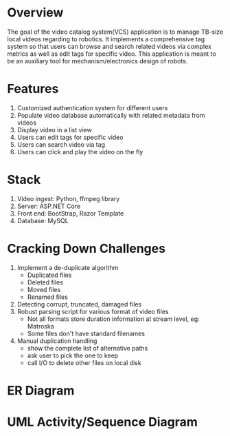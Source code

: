 # Overview
The goal of the video catalog system(VCS) application is to manage TB-size local videos regarding to robotics. It implements a comprehensive tag system so that users can browse and search related videos via complex metrics as well as edit tags for specific video. This application is meant to be an auxiliary tool for mechanism/electronics design of robots.

# Features
1. Customized authentication system for different users
1. Populate video database automatically with related metadata from videos
1. Display video in a list view
1. Users can edit tags for specific video
1. Users can search video via tag
1. Users can click and play the video on the fly

# Stack
1. Video ingest: Python, ffmpeg library
1. Server: ASP.NET Core
1. Front end: BootStrap, Razor Template
1. Database: MySQL


# Cracking Down Challenges
1. Implement a de-duplicate algorithm   
    * Duplicated files
    * Deleted files
    * Moved files
    * Renamed files
1. Detecting corrupt, truncated, damaged files
1. Robust parsing script for various format of video files
    * Not all formats store duration information at stream level, eg: Matroska
    * Some files don't have standard filenames
1. Manual duplication handling
    * show the complete list of alternative paths
    * ask user to pick the one to keep
    * call I/O to delete other files on local disk


# ER Diagram

# UML Activity/Sequence Diagram
